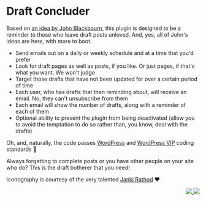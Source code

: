# Draft Concluder

Based on [an idea by John Blackbourn](https://twitter.com/johnbillion/status/1314494422529331203), this plugin is designed to be a reminder to those who leave draft posts unloved. And, yes, all of John's ideas are here, with more to boot.

* Send emails out on a daily or weekly schedule and at a time that you'd prefer
* Look for draft pages as well as posts, if you like. Or just pages, if that's what you want. We won't judge
* Target those drafts that have not been updated for over a certain period of time
* Each user, who has drafts that then reminding about, will receive an email. No, they can't unsubscribe from them
* Each email will show the number of drafts, along with a reminder of each of them
* Optional ability to prevent the plugin from being deactivated (allow you to avoid the temptation to do so rather than, you know, deal with the drafts)

Oh, and, naturally, the code passes [WordPress](https://github.com/WordPress/WordPress-Coding-Standards) and [WordPress VIP](https://github.com/Automattic/VIP-Coding-Standards) coding standards 🎉

Always forgetting to complete posts or you have other people on your site who do? This is the draft botherer that you need!

Iconography is courtesy of the very talented [Janki Rathod](https://www.linkedin.com/in/jankirathore/) ♥️

<p align="right"><a href="https://wordpress.org/plugins/draft-concluder/"><img src="https://img.shields.io/wordpress/plugin/dt/draft-concluder?label=wp.org%20downloads&style=for-the-badge">&nbsp;<img src="https://img.shields.io/wordpress/plugin/stars/draft-concluder?color=orange&style=for-the-badge"></a></p>